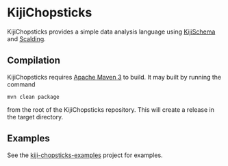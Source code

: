 KijiChopsticks
==============

KijiChopsticks provides a simple data analysis language using
[KijiSchema](https://github.com/kijiproject/kiji-schema/) and
[Scalding](https://github.com/twitter/scalding/).

Compilation
-----------

KijiChopsticks requires [Apache Maven 3](http://maven.apache.org/download.html)
to build. It may built by running the command

    mvn clean package

from the root of the KijiChopsticks repository. This will create a release in
the target directory.

Examples
--------
See the [kiji-chopsticks-examples](https://github.com/kijiproject/kiji-chopsticks-examples)
project for examples.
